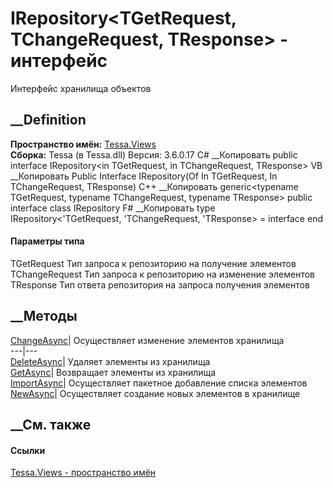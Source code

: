 # IRepository<TGetRequest, TChangeRequest, TResponse> \- интерфейс
Интерфейс хранилища объектов
## __Definition
 **Пространство имён:** [Tessa.Views](N_Tessa_Views.htm)  
 **Сборка:** Tessa (в Tessa.dll) Версия: 3.6.0.17
C# __Копировать
     public interface IRepository<in TGetRequest, in TChangeRequest, TResponse>
VB __Копировать
     Public Interface IRepository(Of In TGetRequest, In TChangeRequest, TResponse)
C++ __Копировать
    generic<typename TGetRequest, typename TChangeRequest, typename TResponse>
    public interface class IRepository
F# __Копировать
     type IRepository<'TGetRequest, 'TChangeRequest, 'TResponse> = interface end
#### Параметры типа
TGetRequest
     Тип запроса к репозиторию на получение элементов 
TChangeRequest
     Тип запроса к репозиторию на изменение элементов 
TResponse
     Тип ответа репозитория на запроса получения элементов 
## __Методы
[ChangeAsync](M_Tessa_Views_IRepository_3_ChangeAsync.htm)|  Осуществляет
изменение элементов хранилища  
---|---  
[DeleteAsync](M_Tessa_Views_IRepository_3_DeleteAsync.htm)|  Удаляет элементы
из хранилища  
[GetAsync](M_Tessa_Views_IRepository_3_GetAsync.htm)|  Возвращает элементы из
хранилища  
[ImportAsync](M_Tessa_Views_IRepository_3_ImportAsync.htm)|  Осуществляет
пакетное добавление списка элементов  
[NewAsync](M_Tessa_Views_IRepository_3_NewAsync.htm)|  Осуществляет создание
новых элементов в хранилище  
## __См. также
#### Ссылки
[Tessa.Views - пространство имён](N_Tessa_Views.htm)
